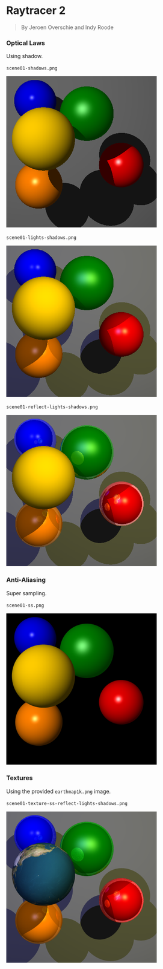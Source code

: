 # Raytracer 2

> By Jeroen Overschie and Indy Roode

### Optical Laws

Using shadow.

`scene01-shadows.png`

![pic](./Scenes/scene01-shadows.png)

`scene01-lights-shadows.png`

![pic](./Scenes/scene01-lights-shadows.png)

`scene01-reflect-lights-shadows.png`

![pic](./Scenes/scene01-reflect-lights-shadows.png)

### Anti-Aliasing

Super sampling.

`scene01-ss.png`

![pic](./Scenes/scene01-ss.png)

### Textures

Using the provided `earthmap1k.png` image.

`scene01-texture-ss-reflect-lights-shadows.png`

![pic](./Scenes/scene01-texture-ss-reflect-lights-shadows.png)


